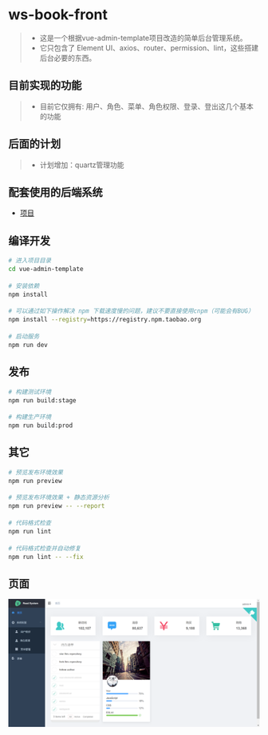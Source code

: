 # ws-book-front

> - 这是一个根据vue-admin-template项目改造的简单后台管理系统。  
> - 它只包含了 Element UI、axios、router、permission、lint，这些搭建后台必要的东西。

## 目前实现的功能
>- 目前它仅拥有: 用户、角色、菜单、角色权限、登录、登出这几个基本的功能

## 后面的计划
>- 计划增加：quartz管理功能

## 配套使用的后端系统
* [项目](https://github.com/shuaiwu1108/ws-book)


## 编译开发

```bash
# 进入项目目录
cd vue-admin-template

# 安装依赖
npm install

# 可以通过如下操作解决 npm 下载速度慢的问题，建议不要直接使用cnpm（可能会有BUG）
npm install --registry=https://registry.npm.taobao.org

# 启动服务
npm run dev
```

## 发布

```bash
# 构建测试环境
npm run build:stage

# 构建生产环境
npm run build:prod
```

## 其它

```bash
# 预览发布环境效果
npm run preview

# 预览发布环境效果 + 静态资源分析
npm run preview -- --report

# 代码格式检查
npm run lint

# 代码格式检查并自动修复
npm run lint -- --fix
```

## 页面
![img.png](img.png)

